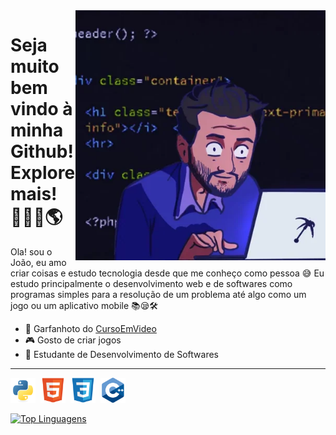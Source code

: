 <img src = "banner.gif" width = "400px" align = "right">


 # Seja muito bem vindo à minha Github! Explore mais! 🧙‍♂️🎇🌎


Ola! sou o João, eu amo criar coisas e estudo tecnologia desde que me conheço como pessoa 😅
Eu estudo principalmente o desenvolvimento web e de softwares como programas simples para a resolução de um problema até algo como um jogo ou um aplicativo mobile 📚😪🛠

- 🦗 Garfanhoto do [CursoEmVideo](https://www.cursoemvideo.com/)
- 🎮 Gosto de criar jogos
- 🤕 Estudante de Desenvolvimento de Softwares

---
<!--https://github.com/devicons/devicon/tree/master/icons-->
<div>
 
  <img src="https://github.com/devicons/devicon/blob/master/icons/python/python-original.svg" title="Python" alt="Python" width="40" height="40"/>&nbsp;
  <img src="https://github.com/devicons/devicon/blob/master/icons/html5/html5-original.svg" title="HTML5" alt="HTML" width="40" height="40"/>&nbsp;
  <img src="https://github.com/devicons/devicon/blob/master/icons/css3/css3-original.svg" title="CSS3" alt="CSS3" width="40" height="40"/>&nbsp;
  <img src="https://github.com/devicons/devicon/blob/master/icons/cplusplus/cplusplus-original.svg" title="Cpp" alt="Cpp" width="40" height="40"/>&nbsp;
          
</div>

[![Top Linguagens](https://github-readme-stats.vercel.app/api/top-langs/?username=fjoao9744&layout=compact&theme=highcontrast&hide_border=true&bg_color=00000000&title_color=white&locale=pt-br)](https://github.com/anuraghazra/github-readme-stats) 

